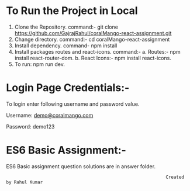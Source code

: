 # To Run the Project in Local
1. Clone the Repository. command:- git clone https://github.com/GajrajRahul/coralMango-react-assignment.git
2. Change directory. command:- cd coralMango-react-assignment
3. Install dependency. command- npm install
4. Install packages routes and react-icons.
    command:-
      a. Routes:- npm install react-router-dom.
      b. React Icons:- npm install react-icons.
6. To run: npm run dev.

# Login Page Credentials:-
To login enter following username and password value.

  Username: demo@coralmango.com

  Password: demo123

# ES6 Basic Assignment:-
ES6 Basic assignment question solutions are in answer folder.







                                                                 Created by Rahul Kumar
